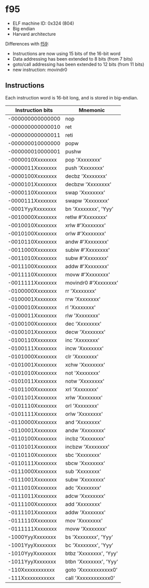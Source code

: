 # f95

- ELF machine ID: 0x324 (804)
- Big endian
- Harvard architecture

Differences with [f59](f59.md):

- Instructions are now using 15 bits of the 16-bit word
- Data addressing has been extended to 8 bits (from 7 bits)
- goto/call addressing has been extended to 12 bits (from 11 bits)
- new instruction: movindr0

## Instructions

Each instruction word is 16-bit long, and is stored in big-endian.

| Instruction bits | Mnemonic                   |
|------------------|----------------------------|
| -000000000000000 | nop                        |
| -000000000000010 | ret                        |
| -000000000000011 | reti                       |
| -000000010000000 | popw                       |
| -000000010000001 | pushw                      |
| -0000010Xxxxxxxx | pop      'Xxxxxxxx'        |
| -0000011Xxxxxxxx | push     'Xxxxxxxx'        |
| -0000100Xxxxxxxx | decbz    'Xxxxxxxx'        |
| -0000101Xxxxxxxx | decbzw   'Xxxxxxxx'        |
| -0000110Xxxxxxxx | swap     'Xxxxxxxx'        |
| -0000111Xxxxxxxx | swapw    'Xxxxxxxx'        |
| -0001YyyXxxxxxxx | bn       'Xxxxxxxx', 'Yyy' |
| -0010000Xxxxxxxx | retlw    #'Xxxxxxxx'       |
| -0010010Xxxxxxxx | xrlw     #'Xxxxxxxx'       |
| -0010100Xxxxxxxx | orlw     #'Xxxxxxxx'       |
| -0010110Xxxxxxxx | andw     #'Xxxxxxxx'       |
| -0011000Xxxxxxxx | subiw    #'Xxxxxxxx'       |
| -0011010Xxxxxxxx | subw     #'Xxxxxxxx'       |
| -0011100Xxxxxxxx | addw     #'Xxxxxxxx'       |
| -0011110Xxxxxxxx | movw     #'Xxxxxxxx'       |
| -0011111Xxxxxxxx | movindr0 #'Xxxxxxxx'       |
| -0100000Xxxxxxxx | rr       'Xxxxxxxx'        |
| -0100001Xxxxxxxx | rrw      'Xxxxxxxx'        |
| -0100010Xxxxxxxx | rl       'Xxxxxxxx'        |
| -0100011Xxxxxxxx | rlw      'Xxxxxxxx'        |
| -0100100Xxxxxxxx | dec      'Xxxxxxxx'        |
| -0100101Xxxxxxxx | decw     'Xxxxxxxx'        |
| -0100110Xxxxxxxx | inc      'Xxxxxxxx'        |
| -0100111Xxxxxxxx | incw     'Xxxxxxxx'        |
| -0101000Xxxxxxxx | clr      'Xxxxxxxx'        |
| -0101001Xxxxxxxx | xchw     'Xxxxxxxx'        |
| -0101010Xxxxxxxx | not      'Xxxxxxxx'        |
| -0101011Xxxxxxxx | notw     'Xxxxxxxx'        |
| -0101100Xxxxxxxx | xrl      'Xxxxxxxx'        |
| -0101101Xxxxxxxx | xrlw     'Xxxxxxxx'        |
| -0101110Xxxxxxxx | orl      'Xxxxxxxx'        |
| -0101111Xxxxxxxx | orlw     'Xxxxxxxx'        |
| -0110000Xxxxxxxx | and      'Xxxxxxxx'        |
| -0110001Xxxxxxxx | andw     'Xxxxxxxx'        |
| -0110100Xxxxxxxx | incbz    'Xxxxxxxx'        |
| -0110101Xxxxxxxx | incbzw   'Xxxxxxxx'        |
| -0110110Xxxxxxxx | sbc      'Xxxxxxxx'        |
| -0110111Xxxxxxxx | sbcw     'Xxxxxxxx'        |
| -0111000Xxxxxxxx | sub      'Xxxxxxxx'        |
| -0111001Xxxxxxxx | subw     'Xxxxxxxx'        |
| -0111010Xxxxxxxx | adc      'Xxxxxxxx'        |
| -0111011Xxxxxxxx | adcw     'Xxxxxxxx'        |
| -0111100Xxxxxxxx | add      'Xxxxxxxx'        |
| -0111101Xxxxxxxx | addw     'Xxxxxxxx'        |
| -0111110Xxxxxxxx | mov      'Xxxxxxxx'        |
| -0111111Xxxxxxxx | movw     'Xxxxxxxx'        |
| -1000YyyXxxxxxxx | bs       'Xxxxxxxx', 'Yyy' |
| -1001YyyXxxxxxxx | bc       'Xxxxxxxx', 'Yyy' |
| -1010YyyXxxxxxxx | btbz     'Xxxxxxxx', 'Yyy' |
| -1011YyyXxxxxxxx | btbn     'Xxxxxxxx', 'Yyy' |
| -110Xxxxxxxxxxxx | goto     'Xxxxxxxxxxxx0'   |
| -111Xxxxxxxxxxxx | call     'Xxxxxxxxxxxx0'   |

